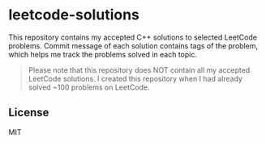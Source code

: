 # leetcode-solutions

This repository contains my accepted C++ solutions to selected LeetCode problems.
Commit message of each solution contains tags of the problem, which helps me track the problems solved in each topic.

> Please note that this repository does NOT contain all my accepted LeetCode solutions. I created this repository when I had already solved ~100 problems on LeetCode.   

## License 

MIT 

